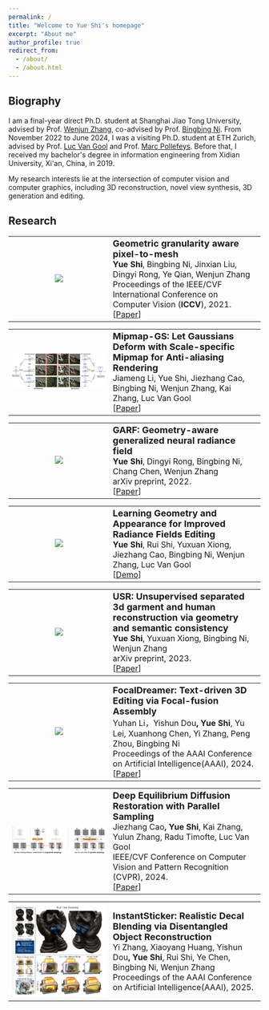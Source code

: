 ```yaml
---
permalink: /
title: "Welcome to Yue Shi's homepage"
excerpt: "About me"
author_profile: true
redirect_from: 
  - /about/
  - /about.html
---
```

Biography
---------

I am a final-year direct Ph.D. student at Shanghai Jiao Tong University, advised by Prof. <a href="https://english.seiee.sjtu.edu.cn/english/detail/842_816.htm">Wenjun Zhang</a>, co-advised by Prof. <a href="https://scholar.google.com.sg/citations?user=eUbmKwYAAAAJ&hl=en">Bingbing Ni</a>. From November 2022 to June 2024, I was a visiting Ph.D. student at ETH Zurich, advised by Prof. <a href="https://scholar.google.com/citations?user=TwMib_QAAAAJ&hl=en">Luc Van Gool</a> and Prof. <a href="https://scholar.google.com/citations?user=YYH0BjEAAAAJ&hl=en">Marc Pollefeys</a>. Before that, I received my bachelor's degree in information engineering from Xidian University, Xi'an, China, in 2019.

My research interests lie at the intersection of computer vision and computer graphics, including 3D reconstruction, novel view synthesis, 3D generation and editing.

<!-- News
----

<ul>
  <li>[04/2023] I have received 100 citations! </li>
  <li>[02/2023] One paper is accepted by CVPR2023. </li>
  <li>[10/2022] One paper is accepted by TIP. </li>
  <li>[06/2022] Two papers are accepted by ACM MM 2022.</li>
  <li>[12/2021] I am recognized as an outstanding student of Fudan University.</li>
  <li>[06/2021] One paper is accepted by ACM MM 2021.</li>
  <li>[04/2021] One paper is accepted by ICMR 2021.</li>
  <li>[07/2020] One paper is accepted by ACM MM 2020.</li>
  <li>[12/2019] I am awarded the Chinese National Scholarship.</li>
  <li>[07/2019] One paper is accepted by ACM MM 2019.</li>
</ul> -->

<!-- Selected Publications
# To update this
------
<div class="img">
            <div id="pic" class="baguetteBox gallery">
                <img src="images/framework-MED2N.png" />
            </div>   
            <div class="details" >
            <p><a href="">ME-D2N: Multi-Expert Domain Decompositional Network for Cross-Domain Few-Shot Learning</a><br /><strong>Yue Shi</strong>, Yu Xie, Yanwei Fu, Jingjing Chen, Yu-Gang Jiang<br /> ACM International Conference on Multimedia (<strong>ACM MM</strong>), 2022.<br /> [<a href="">Paper Coming Soon</a>][<a href="https://github.com/lovelyqian/ME-D2N_for_CDFSL">Code</a>]</p>
            </div>

</div> -->

Research
------------

<table style="width:100%">
  <tr>
    <th width="40%">
      <img src="../images/图1.png" width="350"/>
    </th>
    <th style="text-align:left" width="60%">
            <span style="font-size:18px">Geometric granularity aware pixel-to-mesh</span><br>
            <span style="font-size:16px">Yue Shi<span style="font-weight:normal">, Bingbing Ni, Jinxian Liu, Dingyi Rong, Ye Qian, Wenjun Zhang</span></span><br>
             <span style="font-weight:normal;font-size:16px">Proceedings of the IEEE/CVF International Conference on Computer Vision (<strong>ICCV</strong>), 2021.</span><br>
            <span style="font-weight:normal;font-size:16px">[<a href="https://openaccess.thecvf.com/content/ICCV2021/papers/Shi_Geometric_Granularity_Aware_Pixel-To-Mesh_ICCV_2021_paper.pdf">Paper</a>]</span>
    </th>
  </tr> 
</table>

<table style="width:100%">
  <tr>
    <th width="40%">
      <img src="../images/3dv.png" width="350"/>
    </th>
    <th style="text-align:left" width="60%">
            <span style="font-size:18px">Mipmap-GS: Let Gaussians Deform with Scale-specific Mipmap for Anti-aliasing Rendering</span><br>
            <span style="font-size:16px"><span style="font-weight:normal">Jiameng Li, Yue Shi, Jiezhang Cao, Bingbing Ni, Wenjun Zhang, Kai Zhang, Luc Van Gool</span></span><br>
            <span style="font-weight:normal;font-size:16px">[<a href="https://arxiv.org/abs/2408.06286">Paper</a>]</span>
    </th>
  </tr> 
</table>

<table style="width:100%">
  <tr>
    <th width="40%">
      <img src="../images/图2.png" width="600"/>
    </th>
    <th style="text-align:left" width="60%">
            <span style="font-size:18px">GARF: Geometry-aware generalized neural radiance field</span><br>
            <span style="font-size:16px">Yue Shi<span style="font-weight:normal">, Dingyi Rong, Bingbing Ni, Chang Chen, Wenjun Zhang</span></span><br>
            <span style="font-weight:normal;font-size:16px">arXiv preprint, 2022.</span><br>
            <span style="font-weight:normal;font-size:16px">[<a href="https://arxiv.org/pdf/2212.02280.pdf">Paper</a>]</span>
    </th>
  </tr> 
</table>

<table style="width:100%">
  <tr>
    <th width="40%">
      <img src="../images/图5.png" width="350"/>
    </th>
    <th style="text-align:left" width="60%">
            <span style="font-size:18px">Learning Geometry and Appearance for Improved Radiance Fields Editing</span><br>
            <span style="font-size:16px">Yue Shi<span style="font-weight:normal">, Rui Shi, Yuxuan Xiong, Jiezhang Cao, Bingbing Ni, Wenjun Zhang, Luc Van Gool</span></span><br>
            <span style="font-weight:normal;font-size:16px">[<a href="https://drive.google.com/file/d/1hVSAEM82ibnsklURHG0SC8ZoE7RYStew/view?usp=drive_link">Demo</a>]</span>
    </th>
  </tr> 
</table>

<table style="width:100%">
  <tr>
    <th width="40%">
      <img src="../images/图3.png" width="350"/>
    </th>
    <th style="text-align:left" width="60%">
            <span style="font-size:18px">USR: Unsupervised separated 3d garment and human reconstruction via geometry and semantic consistency</span><br>
            <span style="font-size:16px">Yue Shi<span style="font-weight:normal">, Yuxuan Xiong, Bingbing Ni, Wenjun Zhang</span></span><br>
            <span style="font-weight:normal;font-size:16px">arXiv preprint, 2023.</span><br>
                  <span style="font-weight:normal;font-size:16px">[<a href="https://arxiv.org/pdf/2302.10518.pdf">Paper</a>]</span>
    </th>
  </tr> 
</table>



<table style="width:100%">
  <tr>
    <th width="40%">
      <img src="../images/图4.png" width="350"/>
    </th>
    <th style="text-align:left" width="60%">
            <span style="font-size:18px">FocalDreamer: Text-driven 3D Editing via Focal-fusion Assembly</span><br>
            <span style="font-size:16px"><span style="font-weight:normal">Yuhan Li，Yishun Dou</span>, Yue Shi<span style="font-weight:normal">, Yu Lei, Xuanhong Chen, Yi Zhang, Peng Zhou, Bingbing Ni</span></span><br>
            <span style="font-weight:normal;font-size:16px">Proceedings of the AAAI Conference on Artificial Intelligence(AAAI), 2024.</span><br>
            <span style="font-weight:normal;font-size:16px">[<a href="https://arxiv.org/pdf/2308.10608.pdf">Paper</a>]</span>
    </th>
  </tr> 
</table>

<table style="width:100%">
  <tr>
    <th width="40%">
      <img src="../images/sr.png" width="350"/>
    </th>
    <th style="text-align:left" width="60%">
            <span style="font-size:18px">Deep Equilibrium Diffusion Restoration with Parallel Sampling</span><br>
            <span style="font-size:16px"><span style="font-weight:normal">Jiezhang Cao</span>, Yue Shi<span style="font-weight:normal">, Kai Zhang, Yulun Zhang, Radu Timofte, Luc Van Gool</span></span><br>
            <span style="font-weight:normal;font-size:16px">IEEE/CVF Conference on Computer Vision and Pattern Recognition (CVPR), 2024.</span><br>
            <span style="font-weight:normal;font-size:16px">[<a href="[https://arxiv.org/pdf/2308.10608.pdf](https://openaccess.thecvf.com/content/CVPR2024/html/Cao_Deep_Equilibrium_Diffusion_Restoration_with_Parallel_Sampling_CVPR_2024_paper.html)">Paper</a>]</span>
    </th>
  </tr> 
</table>

<table style="width:100%">
  <tr>
    <th width="40%">
      <img src="../images/sticker.png" width="350"/>
    </th>
    <th style="text-align:left" width="60%">
            <span style="font-size:18px">InstantSticker: Realistic Decal Blending via Disentangled Object Reconstruction</span><br>
            <span style="font-size:16px"><span style="font-weight:normal">Yi Zhang, Xiaoyang Huang, Yishun Dou</span>, Yue Shi<span style="font-weight:normal">, Rui Shi, Ye Chen, Bingbing Ni, Wenjun Zhang</span></span><br>
            <span style="font-weight:normal;font-size:16px">Proceedings of the AAAI Conference on Artificial Intelligence(AAAI), 2025.</span><br>
    </th>
  </tr> 
</table>









<!-- <ul>
  <li>
    <p><a href="">ME-D2N: Multi-Expert Domain Decompositional Network for Cross-Domain Few-Shot Learning</a><br /><strong>Yue Shi</strong>, Yu Xie, Yanwei Fu, Jingjing Chen, Yu-Gang Jiang<br /> ACM International Conference on Multimedia (<strong>ACM MM</strong>), 2022.<br /> [<a href="">Paper Coming Soon</a>][<a href="https://github.com/lovelyqian/ME-D2N_for_CDFSL">Code</a>]</p>
  </li>
  <li>
    <p><a href="">TGDM: Target Guided Dynamic Mixup for Cross-Domain Few-Shot Learning</a><br />Linhai Zhuo, <strong>Yue Shi</strong>, Jingjing Chen, Yixin Cao, Yu-Gang Jiang<br /> ACM International Conference on Multimedia (<strong>ACM MM</strong>), 2022.<br /> [<a href="">Paper Coming Soon</a>]</p>
  </li>
  <li>
    <p><a href="https://arxiv.org/abs/2203.07656">Wave-SAN: Wavelet based Style Augmentation Network for Cross-Domain Few-Shot Learning</a><br /> <strong>Yue Shi</strong>, Yu Xie, Yanwei Fu, Jingjing Chen, Yu-Gang Jiang<br /> arXiv preprint, 2022. <br /> [<a href="https://arxiv.org/pdf/2203.07656.pdf">Paper</a>]</p>
  </li>
  <li>
    <p><a href="https://arxiv.org/abs/2107.11978">Meta-FDMixup: Cross-Domain Few-Shot Learning Guided by Labeled Target Data</a><br /><strong>Yue Shi</strong>, Yanwei Fu, Yu-Gang Jiang<br /> ACM International Conference on Multimedia (<strong>ACM MM</strong>), 2021. <br /> [<a href="https://arxiv.org/pdf/2107.11978.pdf">Paper</a>][<a href="https://github.com/lovelyqian/Meta-FDMixup">Code</a>][<a href="https://www.youtube.com/watch?v=G8Mlde4FpsU">Youtube Video</a>][<a href="https://www.bilibili.com/video/BV1xT4y1f7B6?spm_id_from=333.999.0.0&vd_source=668a0bb77d7d7b855bde68ecea1232e7">Bilibili Video</a>]</p>
  </li>
  <li>
    <p><a href="https://arxiv.org/abs/2107.11756">Can Action be Imitated? Learn to Reconstruct and Transfer Human Dynamics from Videos</a><br /><strong>Yue Shi</strong>, Yanwei Fu, Yu-Gang Jiang<br /> International Conference on Multimedia Retrieval (<strong>ICMR</strong>). 2021. (<strong>Oral</strong>)<br /> [<a href="https://arxiv.org/pdf/2107.11756.pdf">Paper</a>][<a href="https://www.bilibili.com/video/BV1VY41147xt?spm_id_from=333.999.0.0">Bilibili Video</a>]</p>
  </li>
  <li>
    <p><a href="https://arxiv.org/abs/2010.09982">Depth Guided Adaptive Meta-Fusion Network for Few-shot Video Recognition
</a><br /><strong>Yue Shi</strong>, Li Zhang, Junke Wang, Yanwei Fu, Yu-Gang Jiang<br /> ACM International Conference on Multimedia (<strong>ACM MM</strong>), 2020. (<strong>Oral</strong>)<br /> [<a href="https://arxiv.org/pdf/2010.09982.pdf">Paper</a>][<a href="https://github.com/lovelyqian/AMeFu-Net">Code</a>][<a href="https://www.youtube.com/watch?v=KqNYuZD5xdw">Youtube Video</a>][<a href="https://www.bilibili.com/video/BV1i44y1t78U?spm_id_from=333.999.0.0">Bilibili Video</a>]</p>
  </li>
  <li>
    <p><a href="http://www.cs.cmu.edu/~yuxiongw/research/Embodied_One-Shot_Video_Recognition_Learning_from_Actions_of_a_Virtual_Embodied_Agent.pdf"> Embodied One-Shot Video Recognition: Learning from Actions of a Virtual Embodied Agent </a><br /> <strong>Yue Shi</strong>, Chengrong Wang, Yanwei Fu, Yu-Xiong Wang, Cong Bai, Xiangyang Xue, Yu-Gang Jiang<br /> ACM International Conference on Multimedia (<strong>ACM MM</strong>), 2019. (<strong>Oral</strong>) <br /> [<a href="http://www.cs.cmu.edu/~yuxiongw/research/Embodied_One-Shot_Video_Recognition_Learning_from_Actions_of_a_Virtual_Embodied_Agent.pdf">Paper</a>][<a href="https://github.com/lovelyqian/Embodied-One-Shot-Video-Recognition">Code</a>][<a href="http://www.sdspeople.fudan.edu.cn/fuyanwei/dataset/UnrealAction/">UnrealAction Dataset</a>]</p>
  </li>
</ul> -->
